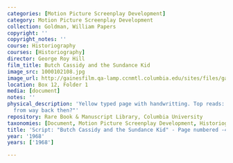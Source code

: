 ```yaml
---
categories: [Motion Picture Screenplay Development]
category: Motion Picture Screenplay Development
collection: Goldman, William Papers
copyright: ''
copyright_notes: ''
course: Historiography
courses: [Historiography]
director: George Roy Hill
film_title: Butch Cassidy and the Sundance Kid
image_src: 1000102108.jpg
image_url: http://gainesfilm.qa-lamp.ccnmtl.columbia.edu/sites/files/gainesfilm/images/1000102108.jpg
location: Box 12, Folder 1
media: [document]
notes: ''
physical_description: 'Yellow typed page with handwritting. Top reads: "BUTCH | --
  from way back then?"'
repository: Rare Book & Manuscript Library, Columbia University
taxonomies: [Document, Motion Picture Screenplay Development, Historiography]
title: 'Script: "Butch Cassidy and the Sundance Kid" - Page numbered -4-'
year: '1968'
years: ['1968']

---
```

